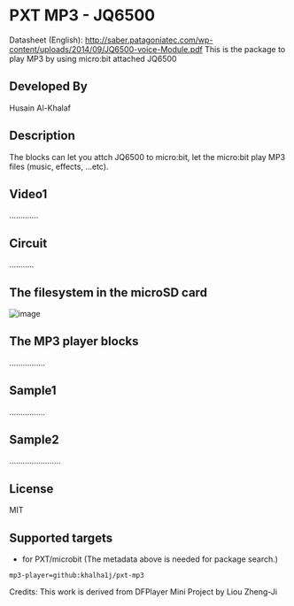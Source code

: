 # PXT MP3 - JQ6500
Datasheet (English): http://saber.patagoniatec.com/wp-content/uploads/2014/09/JQ6500-voice-Module.pdf
This is the package to play MP3 by using micro:bit attached JQ6500

## Developed By
Husain Al-Khalaf

## Description
The blocks can let you attch JQ6500 to micro:bit, let the micro:bit play MP3 files (music, effects, ...etc).

## Video1
.............

## Circuit
...........

## The filesystem in the microSD card
![image](images/filesystem.jpg)

## The MP3 player blocks
................


## Sample1
................

## Sample2
.......................

## License
MIT

## Supported targets

* for PXT/microbit
(The metadata above is needed for package search.)

```package
mp3-player=github:khalha1j/pxt-mp3
```
Credits:
This work is derived from DFPlayer Mini Project by Liou Zheng-Ji

